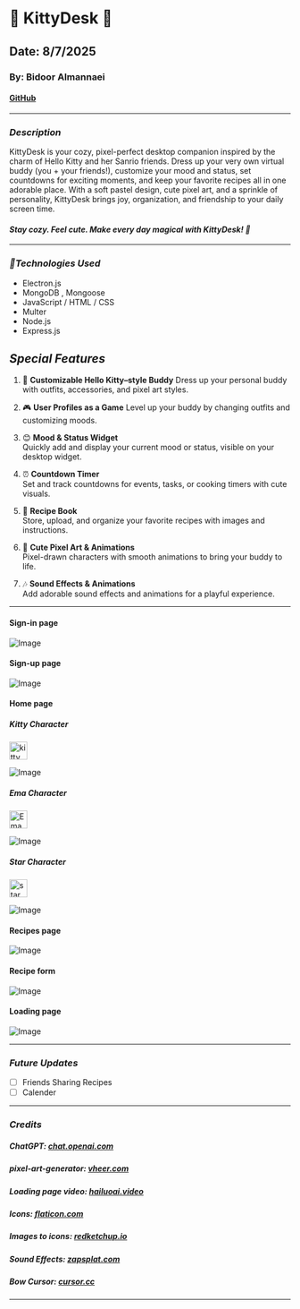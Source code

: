 # 🎀 KittyDesk 🎀

## Date: 8/7/2025

### By: Bidoor Almannaei

#### [GitHub](https://github.com/Bodoorr)

---

### **_Description_**

KittyDesk is your cozy, pixel-perfect desktop companion inspired by the charm of Hello Kitty and her Sanrio friends.
Dress up your very own virtual buddy (you + your friends!), customize your mood and status, set countdowns for exciting moments, and keep your favorite recipes all in one adorable place.
With a soft pastel design, cute pixel art, and a sprinkle of personality, KittyDesk brings joy, organization, and friendship to your daily screen time.

#### **_Stay cozy. Feel cute. Make every day magical with KittyDesk! 🎀_**

---

### **_🌸Technologies Used_**

- Electron.js
- MongoDB , Mongoose
- JavaScript / HTML / CSS
- Multer
- Node.js
- Express.js

## **_Special Features_**

1. 🎀 **Customizable Hello Kitty–style Buddy** Dress up your personal buddy with outfits, accessories, and pixel art styles.

2. 🎮 **User Profiles as a Game**
   Level up your buddy by changing outfits and customizing moods.

3. 😊 **Mood & Status Widget**  
   Quickly add and display your current mood or status, visible on your desktop widget.

4. ⏰ **Countdown Timer**  
   Set and track countdowns for events, tasks, or cooking timers with cute visuals.

5. 🍰 **Recipe Book**  
   Store, upload, and organize your favorite recipes with images and instructions.

6. 🎨 **Cute Pixel Art & Animations**  
   Pixel-drawn characters with smooth animations to bring your buddy to life.

7. 🎶 **Sound Effects & Animations**  
   Add adorable sound effects and animations for a playful experience.

---

#### Sign-in page

![Image](https://i.imgur.com/LirxGHR.jpeg)

#### Sign-up page

![Image](https://i.imgur.com/UtNANMM.jpeg)

#### Home page

##### **_Kitty Character_**

<img src="./public/images/kitty/icons/kitty.ico" alt="kitty" width="32" height="32" />

![Image](https://i.imgur.com/2GadQLn.jpeg)

##### **_Ema Character_**

<img src="./public/images/ema/icons/ema.ico" alt="Ema" width="32" height="32" />

![Image](https://i.imgur.com/pKcCLeE.jpeg)

##### **_Star Character_**

<img src="./public/images/star/icons/star.ico" alt="star" width="32" height="32" />

![Image](https://i.imgur.com/u4rbbGi.jpeg)

#### Recipes page

![Image](https://i.imgur.com/ZmuhIPc.jpeg)

#### Recipe form

![Image](https://i.imgur.com/v7phMZf.jpeg)

#### Loading page

![Image](https://i.imgur.com/MG0qwh2.png)

---

### **_Future Updates_**

- [ ] Friends Sharing Recipes
- [ ] Calender

---

### **_Credits_**

##### ChatGPT: [chat.openai.com](https://chat.openai.com)

##### pixel-art-generator: [vheer.com](https://vheer.com)

##### Loading page video: [hailuoai.video](https://hailuoai.video)

##### Icons: [flaticon.com](https://www.flaticon.com)

##### Images to icons: [redketchup.io](https://redketchup.io)

##### Sound Effects: [zapsplat.com](https://www.zapsplat.com)

##### Bow Cursor: [cursor.cc](https://www.cursor.cc)

---
